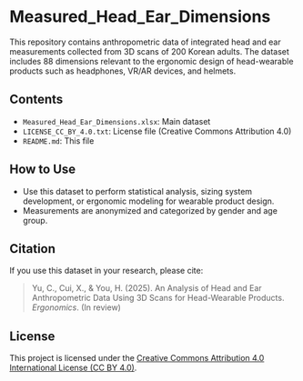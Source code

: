 # Measured_Head_Ear_Dimensions

This repository contains anthropometric data of integrated head and ear measurements collected from 3D scans of 200 Korean adults. The dataset includes 88 dimensions relevant to the ergonomic design of head-wearable products such as headphones, VR/AR devices, and helmets.

## Contents
- `Measured_Head_Ear_Dimensions.xlsx`: Main dataset
- `LICENSE_CC_BY_4.0.txt`: License file (Creative Commons Attribution 4.0)
- `README.md`: This file

## How to Use
- Use this dataset to perform statistical analysis, sizing system development, or ergonomic modeling for wearable product design.
- Measurements are anonymized and categorized by gender and age group.

## Citation
If you use this dataset in your research, please cite:

> Yu, C., Cui, X., & You, H. (2025). An Analysis of Head and Ear Anthropometric Data Using 3D Scans for Head-Wearable Products. *Ergonomics*. (In review)

## License
This project is licensed under the [Creative Commons Attribution 4.0 International License (CC BY 4.0)](https://creativecommons.org/licenses/by/4.0/).
